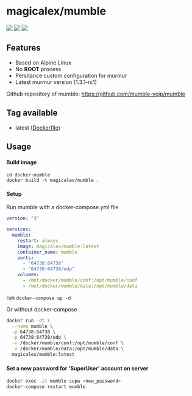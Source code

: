 # magicalex/mumble

![](https://github.com/magicalex/docker-mumble/workflows/build/badge.svg?branch=master&event=push)
[![](https://img.shields.io/docker/pulls/magicalex/mumble)](https://hub.docker.com/r/magicalex/mumble)
[![](https://img.shields.io/docker/stars/magicalex/mumble)](https://hub.docker.com/r/magicalex/mumble)

## Features

- Based on Alpine Linux
- No **ROOT** process
- Persitance custom configuration for murmur
- Latest murmur version (1.3.1-rc1)

Github repository of mumble: https://github.com/mumble-voip/mumble

## Tag available

- latest [(Dockerfile)](https://github.com/Magicalex/docker-mumble/blob/master/Dockerfile)

## Usage

#### Build image

```
cd docker-mumble
docker build -t magicalex/mumble .
```

#### Setup

Run mumble with a docker-compose.yml file

```yml
version: "3"

services:
  mumble:
    restart: always
    image: magicalex/mumble:latest
    container_name: mumble
    ports:
      - "64738:64738"
      - "64738:64738/udp"
    volumes:
      - /mnt/docker/mumble/conf:/opt/mumble/conf
      - /mnt/docker/mumble/data:/opt/mumble/data
```

run `docker-compose up -d`

Or without docker-compose

```sh
docker run -dt \
  --name mumble \
  -p 64738:64738 \
  -p 64738:64738/udp \
  -v /docker/mumble/conf:/opt/mumble/conf \
  -v /docker/mumble/data:/opt/mumble/data \
  magicalex/mumble:latest
```

#### Set a new password for 'SuperUser' account on server

```sh
docker exec -it mumble supw <new_password>
docker-compose restart mumble
```
